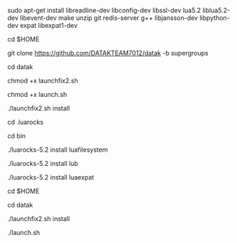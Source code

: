 sudo apt-get install libreadline-dev libconfig-dev libssl-dev lua5.2 liblua5.2-dev libevent-dev make unzip git redis-server g++ libjansson-dev libpython-dev expat libexpat1-dev


cd $HOME


git clone https://github.com/DATAKTEAM7012/datak -b supergroups


cd datak


chmod +x launchfix2.sh


chmod +x launch.sh


./launchfix2.sh install


cd .luarocks


cd bin


./luarocks-5.2 install luafilesystem


./luarocks-5.2 install lub


./luarocks-5.2 install luaexpat


cd $HOME


cd datak


./launchfix2.sh install


./launch.sh 
